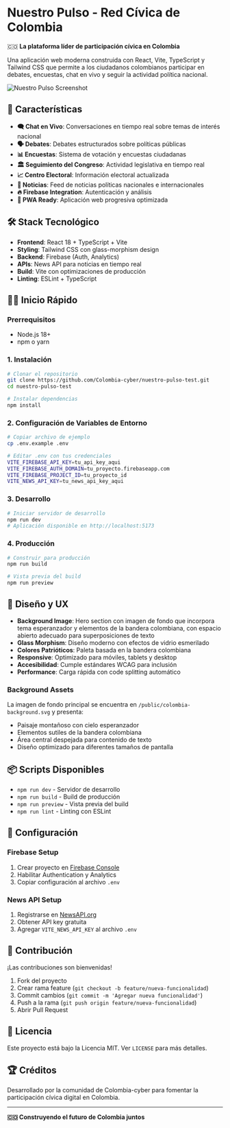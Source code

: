 # Nuestro Pulso - Red Cívica de Colombia

🇨🇴 **La plataforma líder de participación cívica en Colombia**

Una aplicación web moderna construida con React, Vite, TypeScript y Tailwind CSS que permite a los ciudadanos colombianos participar en debates, encuestas, chat en vivo y seguir la actividad política nacional.

![Nuestro Pulso Screenshot](https://github.com/user-attachments/assets/e564ca66-8499-47f6-8b89-469474232f7f)

## 🚀 Características

- **🗨️ Chat en Vivo**: Conversaciones en tiempo real sobre temas de interés nacional
- **🗣️ Debates**: Debates estructurados sobre políticas públicas
- **📊 Encuestas**: Sistema de votación y encuestas ciudadanas
- **🏛️ Seguimiento del Congreso**: Actividad legislativa en tiempo real
- **📈 Centro Electoral**: Información electoral actualizada
- **📰 Noticias**: Feed de noticias políticas nacionales e internacionales
- **🔥 Firebase Integration**: Autenticación y análisis
- **📱 PWA Ready**: Aplicación web progresiva optimizada

## 🛠️ Stack Tecnológico

- **Frontend**: React 18 + TypeScript + Vite
- **Styling**: Tailwind CSS con glass-morphism design
- **Backend**: Firebase (Auth, Analytics)
- **APIs**: News API para noticias en tiempo real
- **Build**: Vite con optimizaciones de producción
- **Linting**: ESLint + TypeScript

## 🏃‍♂️ Inicio Rápido

### Prerrequisitos
- Node.js 18+ 
- npm o yarn

### 1. Instalación
```bash
# Clonar el repositorio
git clone https://github.com/Colombia-cyber/nuestro-pulso-test.git
cd nuestro-pulso-test

# Instalar dependencias
npm install
```

### 2. Configuración de Variables de Entorno
```bash
# Copiar archivo de ejemplo
cp .env.example .env

# Editar .env con tus credenciales
VITE_FIREBASE_API_KEY=tu_api_key_aqui
VITE_FIREBASE_AUTH_DOMAIN=tu_proyecto.firebaseapp.com
VITE_FIREBASE_PROJECT_ID=tu_proyecto_id
VITE_NEWS_API_KEY=tu_news_api_key_aqui
```

### 3. Desarrollo
```bash
# Iniciar servidor de desarrollo
npm run dev
# Aplicación disponible en http://localhost:5173
```

### 4. Producción
```bash
# Construir para producción
npm run build

# Vista previa del build
npm run preview
```

## 🎨 Diseño y UX

- **Background Image**: Hero section con imagen de fondo que incorpora tema esperanzador y elementos de la bandera colombiana, con espacio abierto adecuado para superposiciones de texto
- **Glass Morphism**: Diseño moderno con efectos de vidrio esmerilado
- **Colores Patrióticos**: Paleta basada en la bandera colombiana
- **Responsive**: Optimizado para móviles, tablets y desktop
- **Accesibilidad**: Cumple estándares WCAG para inclusión
- **Performance**: Carga rápida con code splitting automático

### Background Assets
La imagen de fondo principal se encuentra en `/public/colombia-background.svg` y presenta:
- Paisaje montañoso con cielo esperanzador
- Elementos sutiles de la bandera colombiana
- Área central despejada para contenido de texto
- Diseño optimizado para diferentes tamaños de pantalla

## 📦 Scripts Disponibles

- `npm run dev` - Servidor de desarrollo
- `npm run build` - Build de producción  
- `npm run preview` - Vista previa del build
- `npm run lint` - Linting con ESLint

## 🔧 Configuración

### Firebase Setup
1. Crear proyecto en [Firebase Console](https://console.firebase.google.com)
2. Habilitar Authentication y Analytics
3. Copiar configuración al archivo `.env`

### News API Setup
1. Registrarse en [NewsAPI.org](https://newsapi.org)
2. Obtener API key gratuita
3. Agregar `VITE_NEWS_API_KEY` al archivo `.env`

## 🤝 Contribución

¡Las contribuciones son bienvenidas! 

1. Fork del proyecto
2. Crear rama feature (`git checkout -b feature/nueva-funcionalidad`)
3. Commit cambios (`git commit -m 'Agregar nueva funcionalidad'`)
4. Push a la rama (`git push origin feature/nueva-funcionalidad`)
5. Abrir Pull Request

## 📄 Licencia

Este proyecto está bajo la Licencia MIT. Ver `LICENSE` para más detalles.

## 🏆 Créditos

Desarrollado por la comunidad de Colombia-cyber para fomentar la participación cívica digital en Colombia.

---

**🇨🇴 Construyendo el futuro de Colombia juntos**